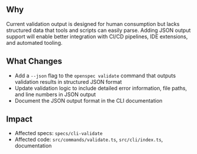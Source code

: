 ## Why
Current validation output is designed for human consumption but lacks structured data that tools and scripts can easily parse. Adding JSON output support will enable better integration with CI/CD pipelines, IDE extensions, and automated tooling.

## What Changes
- Add a `--json` flag to the `openspec validate` command that outputs validation results in structured JSON format
- Update validation logic to include detailed error information, file paths, and line numbers in JSON output
- Document the JSON output format in the CLI documentation

## Impact
- Affected specs: `specs/cli-validate`
- Affected code: `src/commands/validate.ts`, `src/cli/index.ts`, documentation